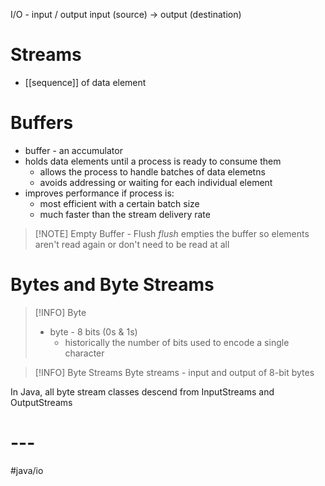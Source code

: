 I/O - input / output
input (source) -> output (destination)

# Streams
- [[sequence]] of data element

# Buffers
- buffer - an accumulator
- holds data elements until a process is ready to consume them
	- allows the process to handle batches of data elemetns
	- avoids addressing or waiting for each individual element
- improves performance if process is:
	- most efficient with a certain batch size
	- much faster than the stream delivery rate

> [!NOTE] Empty Buffer - Flush
> *flush* empties the buffer so elements aren't read again or don't need to be read at all

# Bytes and Byte Streams

> [!INFO] Byte
> - byte - 8 bits (0s & 1s)
> 	- historically the number of bits used to encode a single character

> [!INFO] Byte Streams
> Byte streams - input and output of 8-bit bytes

In Java, all byte stream classes descend from InputStreams and OutputStreams

# ---
#java/io